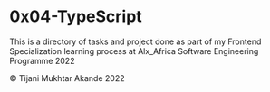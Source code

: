 # 0x04-TypeScript
This is a directory of tasks and project done as part of my Frontend Specialization learning process at Alx_Africa Software Engineering Programme 2022

© Tijani Mukhtar Akande 2022

